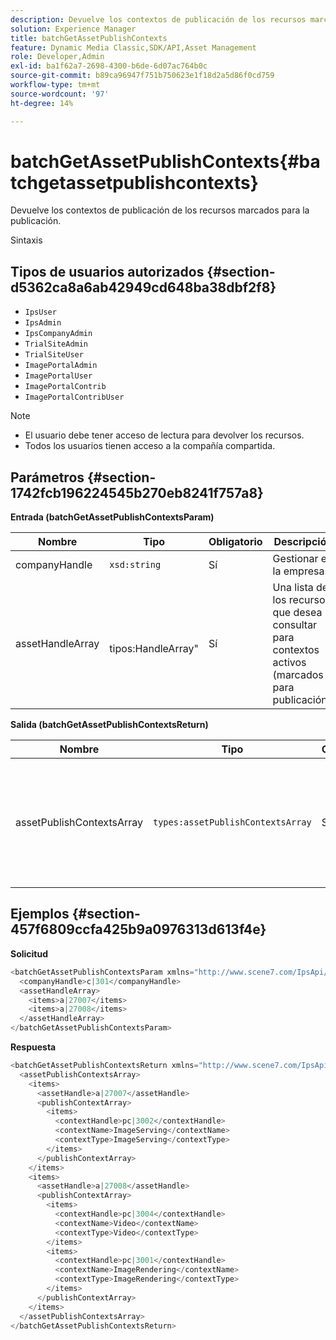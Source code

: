 ```yaml
---
description: Devuelve los contextos de publicación de los recursos marcados para la publicación.
solution: Experience Manager
title: batchGetAssetPublishContexts
feature: Dynamic Media Classic,SDK/API,Asset Management
role: Developer,Admin
exl-id: ba1f62a7-2698-4300-b6de-6d07ac764b0c
source-git-commit: b89ca96947f751b750623e1f18d2a5d86f0cd759
workflow-type: tm+mt
source-wordcount: '97'
ht-degree: 14%

---
```


# batchGetAssetPublishContexts{#batchgetassetpublishcontexts}

Devuelve los contextos de publicación de los recursos marcados para la publicación.

Sintaxis

## Tipos de usuarios autorizados {#section-d5362ca8a6ab42949cd648ba38dbf2f8}

* `IpsUser`
* `IpsAdmin`
* `IpsCompanyAdmin`
* `TrialSiteAdmin`
* `TrialSiteUser`
* `ImagePortalAdmin`
* `ImagePortalUser`
* `ImagePortalContrib`
* `ImagePortalContribUser`

>[!NOTE]
>
>* El usuario debe tener acceso de lectura para devolver los recursos.
>* Todos los usuarios tienen acceso a la compañía compartida.
>

## Parámetros {#section-1742fcb196224545b270eb8241f757a8}

**Entrada (batchGetAssetPublishContextsParam)**

| Nombre | Tipo | Obligatorio | Descripción |
|---|---|---|---|
| companyHandle | `xsd:string` | Sí | Gestionar en la empresa. |
| assetHandleArray | ` `tipos:HandleArray&quot; | Sí | Una lista de los recursos que desea consultar para contextos activos (marcados para publicación). |

**Salida (batchGetAssetPublishContextsReturn)**

| Nombre | Tipo | Obligatorio | Descripción |
|---|---|---|---|
| assetPublishContextsArray | `types:assetPublishContextsArray` | Sí | Matriz de contextos de publicación en los que cada recurso se marca para su publicación. |

## Ejemplos {#section-457f6809ccfa425b9a0976313d613f4e}

**Solicitud**

```java {.line-numbers}
<batchGetAssetPublishContextsParam xmlns="http://www.scene7.com/IpsApi/xsd/2011-11-04">
  <companyHandle>c|301</companyHandle>
  <assetHandleArray>
    <items>a|27007</items>
    <items>a|27008</items>
  </assetHandleArray>
</batchGetAssetPublishContextsParam>
```

**Respuesta**

```java {.line-numbers}
<batchGetAssetPublishContextsReturn xmlns="http://www.scene7.com/IpsApi/xsd/2011-11-04">
  <assetPublishContextsArray>
    <items>
      <assetHandle>a|27007</assetHandle>
      <publishContextArray>
        <items>
          <contextHandle>pc|3002</contextHandle>
          <contextName>ImageServing</contextName>
          <contextType>ImageServing</contextType>
        </items>
      </publishContextArray>
    </items>
    <items>
      <assetHandle>a|27008</assetHandle>
      <publishContextArray>
        <items>
          <contextHandle>pc|3004</contextHandle>
          <contextName>Video</contextName>
          <contextType>Video</contextType>
        </items>
        <items>
          <contextHandle>pc|3001</contextHandle>
          <contextName>ImageRendering</contextName>
          <contextType>ImageRendering</contextType>
        </items>
      </publishContextArray>
    </items>
  </assetPublishContextsArray>
</batchGetAssetPublishContextsReturn>
```
